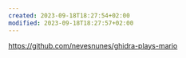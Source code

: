 ```yaml
---
created: 2023-09-18T18:27:54+02:00
modified: 2023-09-18T18:27:57+02:00
---
```


https://github.com/nevesnunes/ghidra-plays-mario
